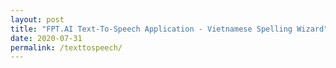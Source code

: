 ```yaml
---
layout: post
title: "FPT.AI Text-To-Speech Application - Vietnamese Spelling Wizard"
date: 2020-07-31
permalink: /texttospeech/
---
```

